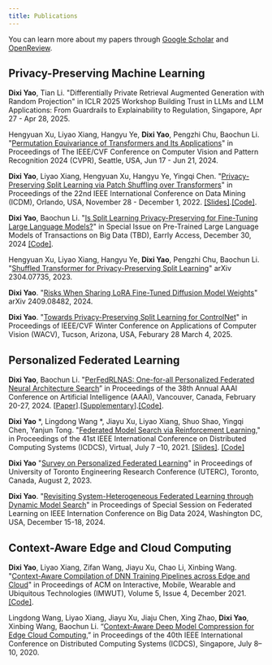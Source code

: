 ```yaml
---
title: Publications
---
```


You can learn more about my papers through [Google Scholar](https://scholar.google.hk/citations?user=6f5HCVAAAAAJ&hl=en&oi=ao) and [OpenReview](https://openreview.net/profile?id=~Dixi_Yao1).

## Privacy-Preserving Machine Learning
**Dixi Yao**, Tian Li. "Differentially Private Retrieval Augmented Generation with Random Projection" in ICLR 2025 Workshop
Building Trust in LLMs and LLM Applications: From Guardrails to Explainability to Regulation, Singapore, Apr 27 - Apr 28, 2025.

Hengyuan Xu, Liyao Xiang, Hangyu Ye, **Dixi Yao**, Pengzhi Chu, Baochun Li. "[Permutation Equivariance of Transformers and Its Applications](https://openreview.net/forum?id=GuXxYkFBBy)" in Proceedings of The IEEE/CVF Conference on Computer Vision and Pattern Recognition 2024 (CVPR), Seattle, USA, Jun 17 - Jun 21, 2024.

**Dixi Yao**, Liyao Xiang, Hengyuan Xu, Hangyu Ye, Yingqi Chen. "[Privacy-Preserving Split Learning via Patch Shuffling over Transformers](https://ieeexplore.ieee.org/abstract/document/10027647)" in Proceedings of the 22nd IEEE International Conference on Data Mining (ICDM), Orlando, USA, November 28 - December 1, 2022. [[Slides]](/assests/slides/PatchShuffle.pdf).[[Code]](https://github.com/dixiyao/PatchShuffling).

**Dixi Yao**, Baochun Li. "[Is Split Learning Privacy-Preserving for Fine-Tuning Large Language Models?](https://ieeexplore.ieee.org/abstract/document/10818584)" in Special Issue on Pre-Trained Large Language Models of Transactions on Big Data (TBD), Earrly Access, December 30, 2024 [[Code]](https://github.com/TL-System/plato/tree/main/examples/split_learning/llm_split_learning).

Hengyuan Xu, Liyao Xiang, Hangyu Ye, **Dixi Yao**, Pengzhi Chu, Baochun Li. "[Shuffled Transformer for Privacy-Preserving Split Learning](https://arxiv.org/abs/2304.07735)" arXiv 2304.07735, 2023.

**Dixi Yao**. "[Risks When Sharing LoRA Fine-Tuned Diffusion Model Weights](https://arxiv.org/pdf/2409.08482)" arXiv 2409.08482, 2024.

**Dixi Yao**. "[Towards Privacy-Preserving Split Learning for ControlNet](https://arxiv.org/pdf/2409.08503)" in Proceedings of IEEE/CVF Winter Conference on Applications of Computer Vision (WACV), Tucson, Arizona, USA, Feburary 28 March 4, 2025.

## Personalized Federated Learning
**Dixi Yao**, Baochun Li. "[PerFedRLNAS: One-for-all Personalized Federated Neural Architecture Search](https://ojs.aaai.org/index.php/AAAI/article/view/29576)” in Proceedings of the 38th Annual AAAI Conference on Artificial Intelligence (AAAI), Vancouver, Canada, February 20-27, 2024. [[Paper](/assests/papers/dyao-aaai24)].[[Supplementary](/public/assests/papers/dyao-aaai24-appendix)].[[Code]](https://github.com/TL-System/plato/tree/main/examples/model_search/pfedrlnas).

**Dixi Yao** *, Lingdong Wang *, Jiayu Xu, Liyao Xiang, Shuo Shao, Yingqi Chen, Yanjun Tong. "[Federated Model Search via Reinforcement Learning](https://ieeexplore.ieee.org/document/9546522)," in Proceedings of the 41st IEEE International Conference on Distributed Computing Systems (ICDCS), Virtual, July 7 –10, 2021. [[Slides]](/assests/slides/FedNas.pdf). [[Code]](https://github.com/TL-System/plato/tree/main/examples/model_search/fedrlnas)

**Dixi Yao** "[Survey on Personalized Federated Learning](/assests/papers/1771.pdf)" in Proceedings of University of Toronto Engineering Research Conference (UTERC), Toronto, Canada, August 2, 2023.

**Dixi Yao**. "[Revisiting System-Heterogeneous Federated Learning through Dynamic Model Search](https://arxiv.org/pdf/2409.08858)" in Proceedings of Special Session on Federated Learning on IEEE Internation Conference on Big Data 2024, Washington DC, USA, December 15-18, 2024.

## Context-Aware Edge and Cloud Computing
**Dixi Yao**, Liyao Xiang, Zifan Wang, Jiayu Xu, Chao Li, Xinbing Wang. "[Context-Aware Compilation of DNN Training Pipelines across Edge and Cloud](https://dl.acm.org/doi/10.1145/3494981)" in Proceedings of ACM on Interactive, Mobile, Wearable and Ubiquitous Technologies (IMWUT), Volume 5, Issue 4, December 2021. [[Code]](https://github.com/dixiyao/Context-Aware-Compilation-of-DNN-Training-Pipelines-across-Edge-and-Cloud).

Lingdong Wang, Liyao Xiang, Jiayu Xu, Jiaju Chen, Xing Zhao, **Dixi Yao**, Xinbing Wang, Baochun Li. “[Context-Aware Deep Model Compression for Edge Cloud Computing](/assests/papers/lwang-icdcs20.pdf),” in Proceedings of the 40th IEEE International Conference on Distributed Computing Systems (ICDCS), Singapore, July 8–10, 2020.
